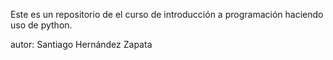 Este es un repositorio de el curso de introducción a programación haciendo uso de python.

autor: Santiago Hernández Zapata
